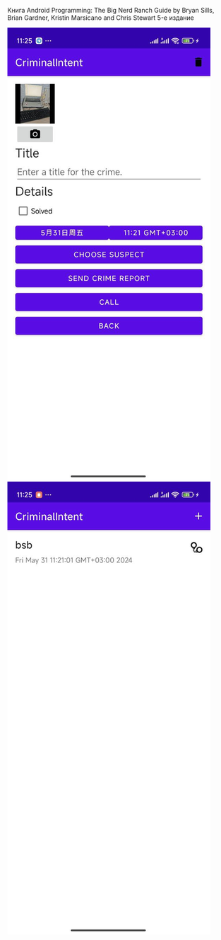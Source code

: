 Книга Android Programming: The Big Nerd Ranch Guide
by Bryan Sills, Brian Gardner, Kristin Marsicano and Chris Stewart
5-е издание 

![Вот примерно выглядит приложение](https://github.com/StanAtilovich/CriminalIntent/blob/master/photo_2024-05-31_12-29-46.jpg)
![](https://github.com/StanAtilovich/CriminalIntent/blob/master/photo_2024-05-31_12-29-49.jpg)
